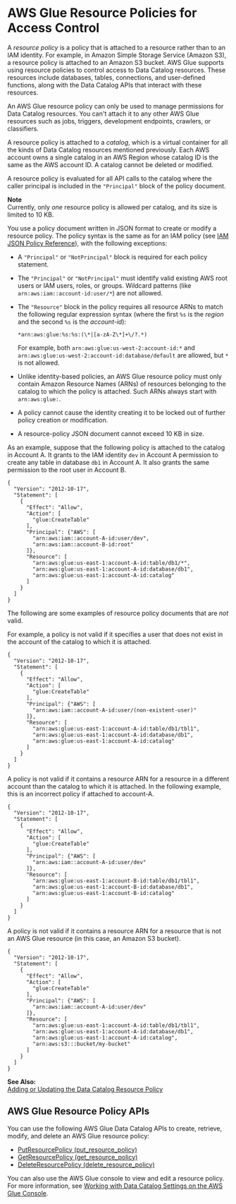 # AWS Glue Resource Policies for Access Control<a name="glue-resource-policies"></a>

A *resource policy* is a policy that is attached to a resource rather than to an IAM identity\. For example, in Amazon Simple Storage Service \(Amazon S3\), a resource policy is attached to an Amazon S3 bucket\. AWS Glue supports using resource policies to control access to Data Catalog resources\. These resources include databases, tables, connections, and user\-defined functions, along with the Data Catalog APIs that interact with these resources\.

An AWS Glue resource policy can only be used to manage permissions for Data Catalog resources\. You can't attach it to any other AWS Glue resources such as jobs, triggers, development endpoints, crawlers, or classifiers\.

A resource policy is attached to a *catalog*, which is a virtual container for all the kinds of Data Catalog resources mentioned previously\. Each AWS account owns a single catalog in an AWS Region whose catalog ID is the same as the AWS account ID\. A catalog cannot be deleted or modified\. 

A resource policy is evaluated for all API calls to the catalog where the caller principal is included in the `"Principal"` block of the policy document\.

**Note**  
Currently, only *one* resource policy is allowed per catalog, and its size is limited to 10 KB\.

You use a policy document written in JSON format to create or modify a resource policy\. The policy syntax is the same as for an IAM policy \(see [IAM JSON Policy Reference](https://docs.aws.amazon.com/IAM/latest/UserGuide/reference_policies.html)\), with the following exceptions:
+ A `"Principal"` or `"NotPrincipal"` block is required for each policy statement\.
+ The `"Principal"` or `"NotPrincipal"` must identify valid existing AWS root users or IAM users, roles, or groups\. Wildcard patterns \(like `arn:aws:iam::account-id:user/*`\) are not allowed\.
+ The `"Resource"` block in the policy requires all resource ARNs to match the following regular expression syntax \(where the first `%s` is the *region* and the second `%s` is the *account\-id*\):

  ```
  *arn:aws:glue:%s:%s:(\*|[a-zA-Z\*]+\/?.*)
  ```

  For example, both `arn:aws:glue:us-west-2:account-id:*` and `arn:aws:glue:us-west-2:account-id:database/default` are allowed, but `*` is not allowed\.
+ Unlike identity\-based policies, an AWS Glue resource policy must only contain Amazon Resource Names \(ARNs\) of resources belonging to the catalog to which the policy is attached\. Such ARNs always start with `arn:aws:glue:`\.
+ A policy cannot cause the identity creating it to be locked out of further policy creation or modification\.
+ A resource\-policy JSON document cannot exceed 10 KB in size\.

As an example, suppose that the following policy is attached to the catalog in Account A\. It grants to the IAM identity `dev` in Account A permission to create any table in database `db1` in Account A\. It also grants the same permission to the root user in Account B\.

```
{
  "Version": "2012-10-17",
  "Statement": [
    {
      "Effect": "Allow",
      "Action": [
        "glue:CreateTable"
      ],
      "Principal": {"AWS": [
        "arn:aws:iam::account-A-id:user/dev",
        "arn:aws:iam::account-B-id:root"
      ]},
      "Resource": [
        "arn:aws:glue:us-east-1:account-A-id:table/db1/*",
        "arn:aws:glue:us-east-1:account-A-id:database/db1",
        "arn:aws:glue:us-east-1:account-A-id:catalog"        
      ]
    }
  ]
}
```

The following are some examples of resource policy documents that are *not* valid\.

For example, a policy is not valid if it specifies a user that does not exist in the account of the catalog to which it is attached\.

```
{
  "Version": "2012-10-17",
  "Statement": [
    {
      "Effect": "Allow",
      "Action": [
        "glue:CreateTable"
      ],
      "Principal": {"AWS": [
        "arn:aws:iam::account-A-id:user/(non-existent-user)"
      ]},
      "Resource": [
        "arn:aws:glue:us-east-1:account-A-id:table/db1/tbl1",
        "arn:aws:glue:us-east-1:account-A-id:database/db1",
        "arn:aws:glue:us-east-1:account-A-id:catalog"        
      ]
    }
  ]
}
```

A policy is not valid if it contains a resource ARN for a resource in a different account than the catalog to which it is attached\. In the following example, this is an incorrect policy if attached to account\-A\.

```
{
  "Version": "2012-10-17",
  "Statement": [
    {
      "Effect": "Allow",
      "Action": [
        "glue:CreateTable"
      ],
      "Principal": {"AWS": [
        "arn:aws:iam::account-A-id:user/dev"
      ]},
      "Resource": [
        "arn:aws:glue:us-east-1:account-B-id:table/db1/tbl1",
        "arn:aws:glue:us-east-1:account-B-id:database/db1",
        "arn:aws:glue:us-east-1:account-B-id:catalog"  
      ]
    }
  ]
}
```

A policy is not valid if it contains a resource ARN for a resource that is not an AWS Glue resource \(in this case, an Amazon S3 bucket\)\.

```
{
  "Version": "2012-10-17",
  "Statement": [
    {
      "Effect": "Allow",
      "Action": [
        "glue:CreateTable"
      ],
      "Principal": {"AWS": [
        "arn:aws:iam::account-A-id:user/dev"
      ]},
      "Resource": [
        "arn:aws:glue:us-east-1:account-A-id:table/db1/tbl1",
        "arn:aws:glue:us-east-1:account-A-id:database/db1",
        "arn:aws:glue:us-east-1:account-A-id:catalog",  
        "arn:aws:s3:::bucket/my-bucket"
      ]
    }
  ]
}
```

**See Also:**  
[Adding or Updating the Data Catalog Resource Policy](cross-account-access.md#cross-account-adding-resource-policy)

## AWS Glue Resource Policy APIs<a name="resource-policy-apis"></a>

You can use the following AWS Glue Data Catalog APIs to create, retrieve, modify, and delete an AWS Glue resource policy:
+ [PutResourcePolicy \(put\_resource\_policy\)](aws-glue-api-jobs-security.md#aws-glue-api-jobs-security-PutResourcePolicy)
+ [GetResourcePolicy \(get\_resource\_policy\)](aws-glue-api-jobs-security.md#aws-glue-api-jobs-security-GetResourcePolicy)
+ [DeleteResourcePolicy \(delete\_resource\_policy\)](aws-glue-api-jobs-security.md#aws-glue-api-jobs-security-DeleteResourcePolicy)

You can also use the AWS Glue console to view and edit a resource policy\. For more information, see [Working with Data Catalog Settings on the AWS Glue Console](console-data-catalog-settings.md)\.